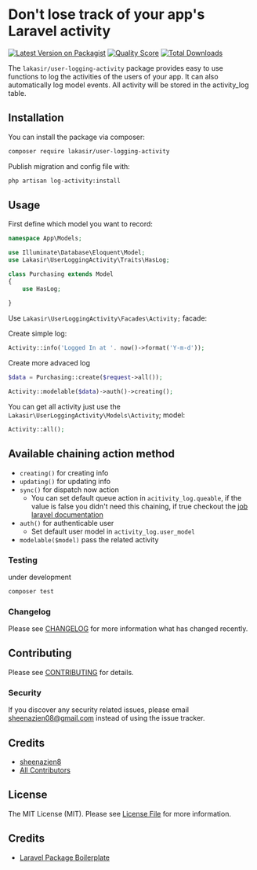 # Don't lose track of your app's Laravel activity

[![Latest Version on Packagist](https://img.shields.io/packagist/v/lakasir/user-logging-activity.svg?style=flat-square)](https://packagist.org/packages/lakasir/user-logging-activity)
[![Quality Score](https://img.shields.io/scrutinizer/g/lakasir/user-logging-activity.svg?style=flat-square)](https://scrutinizer-ci.com/g/lakasir/user-logging-activity)
[![Total Downloads](https://img.shields.io/packagist/dt/lakasir/user-logging-activity.svg?style=flat-square)](https://packagist.org/packages/lakasir/user-logging-activity)

The `lakasir/user-logging-activity` package provides easy to use functions to log the activities of the users of your app. It can also automatically log model events. All activity will be stored in the activity_log table.

## Installation

You can install the package via composer:

```bash
composer require lakasir/user-logging-activity
```
Publish migration and config file with:

```bash
php artisan log-activity:install
```

## Usage

First define which model you want to record:

``` php
namespace App\Models;

use Illuminate\Database\Eloquent\Model;
use Lakasir\UserLoggingActivity\Traits\HasLog;

class Purchasing extends Model
{
    use HasLog;
    
}
```

Use `Lakasir\UserLoggingActivity\Facades\Activity;` facade:

Create simple log:

``` php
Activity::info('Logged In at '. now()->format('Y-m-d'));
```
Create more advaced log

``` php
$data = Purchasing::create($request->all());

Activity::modelable($data)->auth()->creating();
```

You can get all activity just use the `Lakasir\UserLoggingActivity\Models\Activity`; model:

``` php
Activity::all();
```

## Available chaining action method

* `creating()` for creating info
* `updating()` for updating info
* `sync()` for dispatch now action
  * You can set default queue action in `acitivity_log.queable`, if the value is false you didn't need this chaining,
  if true checkout the [job laravel documentation](https://laravel.com/docs/7.x/queues)
* `auth()` for authenticable user 
  * Set default user model in `activity_log.user_model`
* `modelable($model)` pass the related activity


### Testing
under development

``` bash
composer test
```

### Changelog

Please see [CHANGELOG](CHANGELOG.md) for more information what has changed recently.

## Contributing

Please see [CONTRIBUTING](CONTRIBUTING.md) for details.

### Security

If you discover any security related issues, please email sheenazien08@gmail.com instead of using the issue tracker.

## Credits

- [sheenazien8](https://github.com/sheenazien8)
- [All Contributors](../../contributors)

## License

The MIT License (MIT). Please see [License File](LICENSE.md) for more information.
## Credits
- [Laravel Package Boilerplate](https://laravelpackageboilerplate.com)
